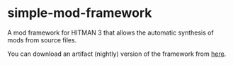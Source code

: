 # simple-mod-framework
A mod framework for HITMAN 3 that allows the automatic synthesis of mods from source files.

You can download an artifact (nightly) version of the framework from [here](https://nightly.link/atampy25/simple-mod-framework/workflows/artifact/main/Output.zip).